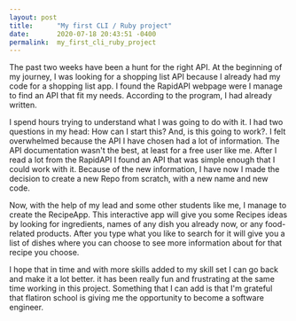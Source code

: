 ```yaml
---
layout: post
title:      "My first CLI / Ruby project"
date:       2020-07-18 20:43:51 -0400
permalink:  my_first_cli_ruby_project
---
```


The past two weeks have been a hunt for the right API. At the beginning of my journey, I was looking for a shopping list API because I already had my code for a shopping list app. I found the RapidAPI webpage were I manage to find an API that fit my needs. According to the program, I had already written.

I spend hours trying to understand what I was going to do with it. I had two questions in my head: How can I start this? And, is this going to work?.  I felt overwhelmed because the API I have chosen had a lot of information. The API documentation wasn't the best, at least for a free user like me.  After I read a lot from the RapidAPI I found an API that was simple enough that I could work with it. Because of the new information, I have now I made the decision to create a new Repo from scratch, with a new name and new code.

Now, with the help of my lead and some other students like me, I manage to create the RecipeApp. This interactive app will give you some Recipes ideas by looking for ingredients, names of any dish you already now, or any food-related products.  After you type what you like to search for it will give you a list of dishes where you can choose to see more information about for that recipe you choose.

I hope that in time and with more skills added to my skill set I can go back and make it a lot better. it has been really fun and frustrating at the same time working in this project. Something that I can add is that I'm grateful that flatiron school is giving me the opportunity to become a software engineer.
